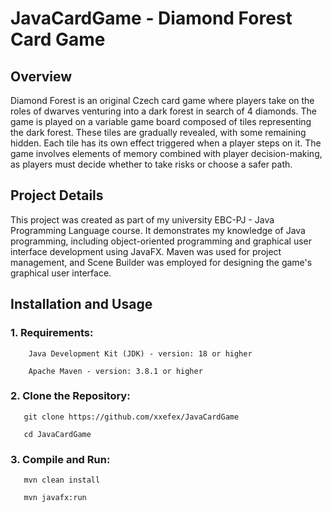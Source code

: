 # JavaCardGame - Diamond Forest Card Game

## Overview

Diamond Forest is an original Czech card game where players take on the roles of dwarves 
venturing into a dark forest in search of 4 diamonds. 
The game is played on a variable game board composed of tiles representing the dark forest. 
These tiles are gradually revealed, with some remaining hidden. 
Each tile has its own effect triggered when a player steps on it. 
The game involves elements of memory combined with player decision-making, 
as players must decide whether to take risks or choose a safer path.

## Project Details

This project was created as part of my university EBC-PJ - Java Programming Language course. 
It demonstrates my knowledge of Java programming, including object-oriented programming and 
graphical user interface development using JavaFX. 
Maven was used for project management, 
and Scene Builder was employed for designing the game's graphical user interface.

## Installation and Usage

### 1. Requirements:
```
    Java Development Kit (JDK) - version: 18 or higher
```
```
    Apache Maven - version: 3.8.1 or higher
```
### 2. Clone the Repository:
```
   git clone https://github.com/xxefex/JavaCardGame
```
```
   cd JavaCardGame
```

### 3. Compile and Run:
```
   mvn clean install
```
```
   mvn javafx:run
```
   

